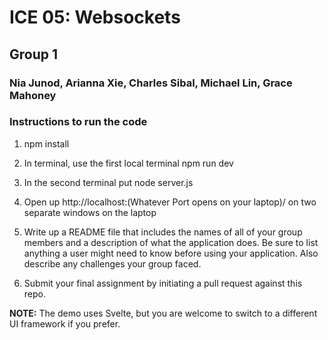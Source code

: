 # ICE 05: Websockets
## Group 1
### Nia Junod, Arianna Xie, Charles Sibal, Michael Lin, Grace Mahoney

### Instructions to run the code 
1. npm install
2. In terminal, use the first local terminal npm run dev
3. In the second terminal put node server.js
4. Open up http://localhost:(Whatever Port opens on your laptop)/ on two separate windows on the laptop



7. Write up a README file that includes the names of all of your group members and a description of what the application does. Be sure to list anything a user might need to know before using your application. Also describe any challenges your group faced.

8. Submit your final assignment by initiating a pull request against this repo.

**NOTE:** The demo uses Svelte, but you are welcome to switch to a different UI framework if you prefer.
